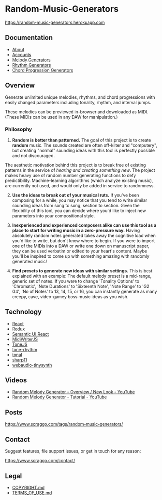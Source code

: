 # Random-Music-Generators

<https://random-music-generators.herokuapp.com>

## Documentation

- [About](docs/about.md)
- [Accounts](docs/accounts.md)
- [Melody Generators](docs/melody.md)
- [Rhythm Generators](docs/rhythm.md)
- [Chord Progression Generators](docs/chord-progression.md)

## Overview

Generate unlimited unique melodies, rhythms, and chord progressions with easily changed parameters including tonality, rhythm, and interval jumps.

These melodies can be previewed in-browser and downloaded as MIDI. (These MIDIs can be used in any DAW for manipulation.)

### Philosophy

1. **Random is better than patterned.** The goal of this project is to create **random** music. The sounds created are often off-kilter and "computery", but creating "normal" sounding ideas with this tool is perfectly possible and not discouraged.

The aesthetic motivation behind this project is to break free of existing patterns in the service of _hearing and creating something new_. The project makes heavy use of random number generating functions to defy predictibility. Machine-learning algorithms (which analyze existing music), are currently not used, and would only be added in service to randomness.

2. **Use the ideas to break out of your musical ruts.** If you've been composing for a while, you may notice that you tend to write similar sounding ideas from song to song, section to section. Given the flexibility of this tool, you can decide where you'd like to inject new parameters into your compositional style.

3. **Inexperienced and experienced composers alike can use this tool as a place to start for writing music in a zero-pressure way.** Having absolutely random notes generated takes away the cognitive load when you'd like to write, but don't know where to begin. If you were to import one of the MIDIs into a DAW or write one down on manuscript paper, they can be used verbatim or edited to your heart's content. Maybe you'll be inspired to come up with something amazing with randomly generated music!

4. **Find presets to generate new ideas with similar settings.** This is best explained with an example: The default melody preset is a mid-range, generic set of notes. If you were to change 'Tonality Options' to 'Chromatic', 'Note Durations' to 'Sixteenth Note', 'Note Range' to 'G2 G4', 'No of Notes' to 13, 14, 15, or 16, you can instantly generate as many creepy, cave, video-gamey boss music ideas as you wish.

## Technology

- [React](https://reactjs.org/)
- [Redux](https://redux.js.org/)
- [Semantic UI React](https://react.semantic-ui.com/)
- [MidiWriterJS](https://github.com/grimmdude/MidiWriterJS)
- [ToneJS](https://github.com/Tonejs/Tone.js)
- [tone-rhythm](https://github.com/scraggo/tone-rhythm)
- [tonal](https://github.com/danigb/tonal)
- [sharp11](https://github.com/jsrmath/sharp11)
- [webaudio-tinysynth](https://github.com/g200kg/webaudio-tinysynth)

## Videos

- [Random Melody Generator - Overview / New Look - YouTube](https://www.youtube.com/watch?v=D46ujdZg4o0)
- [Random Melody Generator - Tutorial - YouTube](https://www.youtube.com/watch?v=ygfC9vkTKPw&t=1s)

## Posts

<https://www.scraggo.com/tags/random-music-generators/>

## Contact

Suggest features, file support issues, or get in touch for any reason:

<https://www.scraggo.com/contact/>

## Legal

- [COPYRIGHT.md](COPYRIGHT.md)
- [TERMS_OF_USE.md](TERMS_OF_USE.md)
